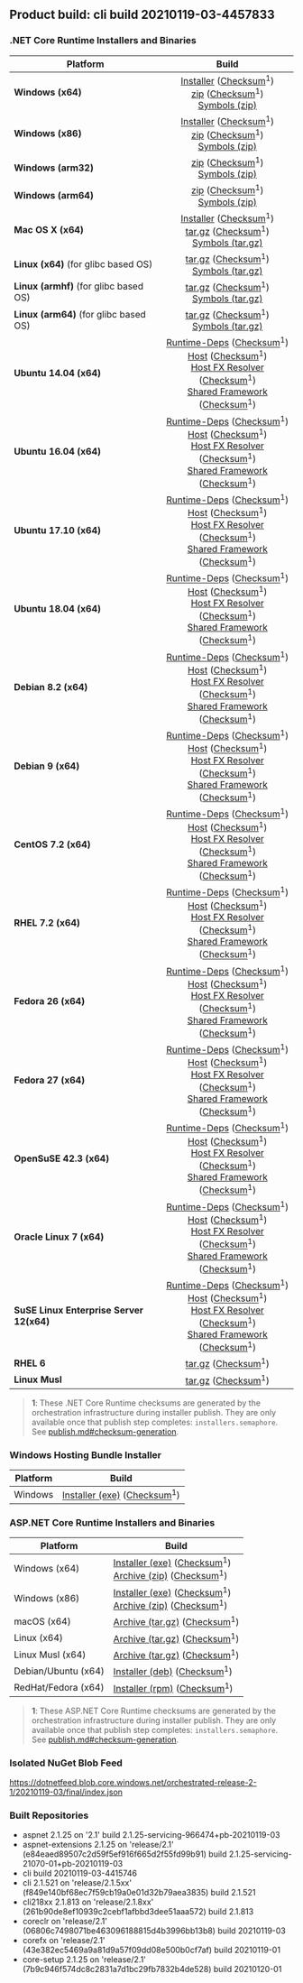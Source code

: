 ## Product build: cli build 20210119-03-4457833

### .NET Core Runtime Installers and Binaries

| Platform | Build |
|---------|:----------:|
| **Windows (x64)**                         | [Installer][win-x64-installer] ([Checksum][win-x64-installer-checksum]<sup>1</sup>)<br>[zip][win-x64-zip]   ([Checksum][win-x64-zip-checksum]<sup>1</sup>)<br>[Symbols (zip)][win-x64-symbols-zip]   |
| **Windows (x86)**                         | [Installer][win-x86-installer] ([Checksum][win-x86-installer-checksum]<sup>1</sup>)<br>[zip][win-x86-zip]   ([Checksum][win-x86-zip-checksum]<sup>1</sup>)<br>[Symbols (zip)][win-x86-symbols-zip]   |
| **Windows (arm32)**                       |                                                                                        [zip][win-arm-zip]   ([Checksum][win-arm-zip-checksum]<sup>1</sup>)<br>[Symbols (zip)][win-arm-symbols-zip]   |
| **Windows (arm64)**                       |                                                                                        [zip][win-arm64-zip] ([Checksum][win-arm64-zip-checksum]<sup>1</sup>)<br>[Symbols (zip)][win-arm64-symbols-zip] |
| **Mac OS X (x64)**                        | [Installer][osx-installer] ([Checksum][osx-installer-checksum]<sup>1</sup>)<br>[tar.gz][osx-targz]          ([Checksum][osx-targz-checksum]<sup>1</sup>)<br>[Symbols (tar.gz)][osx-symbols-targz]       |
| **Linux (x64)** (for glibc based OS)      |                                                                                        [tar.gz][linux-x64-targz] ([Checksum][linux-x64-targz-checksum]<sup>1</sup>)<br>[Symbols (tar.gz)][linux-x64-symbols-targz] |
| **Linux (armhf)** (for glibc based OS)    |                                                                                        [tar.gz][linux-arm-targz] ([Checksum][linux-arm-targz-checksum]<sup>1</sup>)<br>[Symbols (tar.gz)][linux-arm-symbols-targz] |
| **Linux (arm64)** (for glibc based OS)    |                                                                                        [tar.gz][linux-arm64-targz] ([Checksum][linux-arm64-targz-checksum]<sup>1</sup>)<br>[Symbols (tar.gz)][linux-arm64-symbols-targz] |
| **Ubuntu 14.04 (x64)**                    | [Runtime-Deps][ubuntu-14.04-runtime-deps] ([Checksum][ubuntu-14.04-runtime-deps-checksum]<sup>1</sup>)<br>[Host][deb-package-host] ([Checksum][deb-package-host-checksum]<sup>1</sup>)<br>[Host FX Resolver][deb-package-hostfxr] ([Checksum][deb-package-hostfxr-checksum]<sup>1</sup>)<br>[Shared Framework][deb-package-sharedfx] ([Checksum][deb-package-sharedfx-checksum]<sup>1</sup>)<br> |
| **Ubuntu 16.04 (x64)**                    | [Runtime-Deps][ubuntu-16.04-runtime-deps] ([Checksum][ubuntu-16.04-runtime-deps-checksum]<sup>1</sup>)<br>[Host][deb-package-host] ([Checksum][deb-package-host-checksum]<sup>1</sup>)<br>[Host FX Resolver][deb-package-hostfxr] ([Checksum][deb-package-hostfxr-checksum]<sup>1</sup>)<br>[Shared Framework][deb-package-sharedfx] ([Checksum][deb-package-sharedfx-checksum]<sup>1</sup>)<br> |
| **Ubuntu 17.10 (x64)**                    | [Runtime-Deps][ubuntu-17.10-runtime-deps] ([Checksum][ubuntu-17.10-runtime-deps-checksum]<sup>1</sup>)<br>[Host][deb-package-host] ([Checksum][deb-package-host-checksum]<sup>1</sup>)<br>[Host FX Resolver][deb-package-hostfxr] ([Checksum][deb-package-hostfxr-checksum]<sup>1</sup>)<br>[Shared Framework][deb-package-sharedfx] ([Checksum][deb-package-sharedfx-checksum]<sup>1</sup>)<br> |
| **Ubuntu 18.04 (x64)**                    | [Runtime-Deps][ubuntu-18.04-runtime-deps] ([Checksum][ubuntu-18.04-runtime-deps-checksum]<sup>1</sup>)<br>[Host][deb-package-host] ([Checksum][deb-package-host-checksum]<sup>1</sup>)<br>[Host FX Resolver][deb-package-hostfxr] ([Checksum][deb-package-hostfxr-checksum]<sup>1</sup>)<br>[Shared Framework][deb-package-sharedfx] ([Checksum][deb-package-sharedfx-checksum]<sup>1</sup>)<br> |
| **Debian 8.2 (x64)**                      | [Runtime-Deps][debian-8.2-runtime-deps]   ([Checksum][debian-8.2-runtime-deps-checksum]<sup>1</sup>)<br>[Host][deb-package-host] ([Checksum][deb-package-host-checksum]<sup>1</sup>)<br>[Host FX Resolver][deb-package-hostfxr] ([Checksum][deb-package-hostfxr-checksum]<sup>1</sup>)<br>[Shared Framework][deb-package-sharedfx] ([Checksum][deb-package-sharedfx-checksum]<sup>1</sup>)<br> |
| **Debian 9 (x64)**                        | [Runtime-Deps][debian-9-runtime-deps]     ([Checksum][debian-9-runtime-deps-checksum]<sup>1</sup>)<br>[Host][deb-package-host] ([Checksum][deb-package-host-checksum]<sup>1</sup>)<br>[Host FX Resolver][deb-package-hostfxr] ([Checksum][deb-package-hostfxr-checksum]<sup>1</sup>)<br>[Shared Framework][deb-package-sharedfx] ([Checksum][deb-package-sharedfx-checksum]<sup>1</sup>)<br> |
| **CentOS 7.2 (x64)**                      | [Runtime-Deps][centos-7-runtime-deps]      ([Checksum][centos-7-runtime-deps-checksum]<sup>1</sup>)<br>[Host][rpm-package-host] ([Checksum][rpm-package-host-checksum]<sup>1</sup>)<br>[Host FX Resolver][rpm-package-hostfxr]       ([Checksum][rpm-package-hostfxr-checksum]<sup>1</sup>)<br>[Shared Framework][rpm-package-sharedfx]       ([Checksum][rpm-package-sharedfx-checksum]<sup>1</sup>)<br> |
| **RHEL 7.2 (x64)**                        | [Runtime-Deps][rhel-7-runtime-deps]        ([Checksum][rhel-7-runtime-deps-checksum]<sup>1</sup>)<br>[Host][rpm-package-host] ([Checksum][rpm-package-host-checksum]<sup>1</sup>)<br>[Host FX Resolver][rpm-package-hostfxr]       ([Checksum][rpm-package-hostfxr-checksum]<sup>1</sup>)<br>[Shared Framework][rpm-package-sharedfx]       ([Checksum][rpm-package-sharedfx-checksum]<sup>1</sup>)<br> |
| **Fedora 26 (x64)**                       | [Runtime-Deps][fedora-26-runtime-deps]     ([Checksum][fedora-26-runtime-deps-checksum]<sup>1</sup>)<br>[Host][rpm-package-host] ([Checksum][rpm-package-host-checksum]<sup>1</sup>)<br>[Host FX Resolver][rpm-package-hostfxr]       ([Checksum][rpm-package-hostfxr-checksum]<sup>1</sup>)<br>[Shared Framework][rpm-package-sharedfx]       ([Checksum][rpm-package-sharedfx-checksum]<sup>1</sup>)<br> |
| **Fedora 27 (x64)**                       | [Runtime-Deps][fedora-27-runtime-deps]     ([Checksum][fedora-27-runtime-deps-checksum]<sup>1</sup>)<br>[Host][rpm-package-host] ([Checksum][rpm-package-host-checksum]<sup>1</sup>)<br>[Host FX Resolver][rpm-package-hostfxr]       ([Checksum][rpm-package-hostfxr-checksum]<sup>1</sup>)<br>[Shared Framework][rpm-package-sharedfx]       ([Checksum][rpm-package-sharedfx-checksum]<sup>1</sup>)<br> |
| **OpenSuSE 42.3 (x64)**                   | [Runtime-Deps][opensuse-42-runtime-deps]  ([Checksum][opensuse-42-runtime-deps-checksum]<sup>1</sup>)<br>[Host][rpm-package-host] ([Checksum][rpm-package-host-checksum]<sup>1</sup>)<br>[Host FX Resolver][rpm-package-hostfxr]       ([Checksum][rpm-package-hostfxr-checksum]<sup>1</sup>)<br>[Shared Framework][rpm-package-sharedfx]       ([Checksum][rpm-package-sharedfx-checksum]<sup>1</sup>)<br> |
| **Oracle Linux 7 (x64)**                  | [Runtime-Deps][oraclelinux-7-runtime-deps] ([Checksum][oraclelinux-7-runtime-deps-checksum]<sup>1</sup>)<br>[Host][rpm-package-host] ([Checksum][rpm-package-host-checksum]<sup>1</sup>)<br>[Host FX Resolver][rpm-package-hostfxr]       ([Checksum][rpm-package-hostfxr-checksum]<sup>1</sup>)<br>[Shared Framework][rpm-package-sharedfx]       ([Checksum][rpm-package-sharedfx-checksum]<sup>1</sup>)<br> |
| **SuSE Linux Enterprise Server 12(x64)**  | [Runtime-Deps][sles-12-runtime-deps] ([Checksum][sles-12-runtime-deps-checksum]<sup>1</sup>)<br>[Host][rpm-package-host] ([Checksum][rpm-package-host-checksum]<sup>1</sup>)<br>[Host FX Resolver][rpm-package-hostfxr]       ([Checksum][rpm-package-hostfxr-checksum]<sup>1</sup>)<br>[Shared Framework][rpm-package-sharedfx]       ([Checksum][rpm-package-sharedfx-checksum]<sup>1</sup>)<br> |
| **RHEL 6**                                |                                                                                        [tar.gz][rhel-6-targz]                    ([Checksum][rhel-6-targz-checksum]<sup>1</sup>)|
| **Linux Musl**                            |                                                                                        [tar.gz][musl-x64-targz]                ([Checksum][musl-x64-targz-checksum]<sup>1</sup>)|

[win-x64-installer]: https://dotnetfeed.blob.core.windows.net/orchestrated-release-2-1/20210119-03/final/assets/Runtime/2.1.25/dotnet-runtime-2.1.25-win-x64.exe
[win-x64-installer-checksum]: https://dotnetclichecksums.blob.core.windows.net/dotnet/Runtime/2.1.25/dotnet-runtime-2.1.25-win-x64.exe.sha512
[win-x64-zip]: https://dotnetfeed.blob.core.windows.net/orchestrated-release-2-1/20210119-03/final/assets/Runtime/2.1.25/dotnet-runtime-2.1.25-win-x64.zip
[win-x64-zip-checksum]: https://dotnetclichecksums.blob.core.windows.net/dotnet/Runtime/2.1.25/dotnet-runtime-2.1.25-win-x64.zip.sha512
[win-x64-symbols-zip]: https://dotnetfeed.blob.core.windows.net/orchestrated-release-2-1/20210119-03/final/assets/Runtime/2.1.25/dotnet-runtime-symbols-2.1.25-win-x64.zip

[win-x86-installer]: https://dotnetfeed.blob.core.windows.net/orchestrated-release-2-1/20210119-03/final/assets/Runtime/2.1.25/dotnet-runtime-2.1.25-win-x86.exe
[win-x86-installer-checksum]: https://dotnetclichecksums.blob.core.windows.net/dotnet/Runtime/2.1.25/dotnet-runtime-2.1.25-win-x86.exe.sha512
[win-x86-zip]: https://dotnetfeed.blob.core.windows.net/orchestrated-release-2-1/20210119-03/final/assets/Runtime/2.1.25/dotnet-runtime-2.1.25-win-x86.zip
[win-x86-zip-checksum]: https://dotnetclichecksums.blob.core.windows.net/dotnet/Runtime/2.1.25/dotnet-runtime-2.1.25-win-x86.zip.sha512
[win-x86-symbols-zip]: https://dotnetfeed.blob.core.windows.net/orchestrated-release-2-1/20210119-03/final/assets/Runtime/2.1.25/dotnet-runtime-symbols-2.1.25-win-x86.zip

[win-arm-zip]: https://dotnetfeed.blob.core.windows.net/orchestrated-release-2-1/20210119-03/final/assets/Runtime/2.1.25/dotnet-runtime-2.1.25-win-arm.zip
[win-arm-zip-checksum]: https://dotnetclichecksums.blob.core.windows.net/dotnet/Runtime/2.1.25/dotnet-runtime-2.1.25-win-arm.zip.sha512
[win-arm-symbols-zip]: https://dotnetfeed.blob.core.windows.net/orchestrated-release-2-1/20210119-03/final/assets/Runtime/2.1.25/dotnet-runtime-symbols-2.1.25-win-arm.zip

[win-arm64-zip]: https://dotnetfeed.blob.core.windows.net/orchestrated-release-2-1/20210119-03/final/assets/Runtime/2.1.25/dotnet-runtime-2.1.25-win-arm64.zip
[win-arm64-zip-checksum]: https://dotnetclichecksums.blob.core.windows.net/dotnet/Runtime/2.1.25/dotnet-runtime-2.1.25-win-arm64.zip.sha512
[win-arm64-symbols-zip]: https://dotnetfeed.blob.core.windows.net/orchestrated-release-2-1/20210119-03/final/assets/Runtime/2.1.25/dotnet-runtime-symbols-2.1.25-win-arm64.zip

[osx-installer]: https://dotnetfeed.blob.core.windows.net/orchestrated-release-2-1/20210119-03/final/assets/Runtime/2.1.25/dotnet-runtime-2.1.25-osx-x64.pkg
[osx-installer-checksum]: https://dotnetclichecksums.blob.core.windows.net/dotnet/Runtime/2.1.25/dotnet-runtime-2.1.25-osx-x64.pkg.sha512
[osx-targz]: https://dotnetfeed.blob.core.windows.net/orchestrated-release-2-1/20210119-03/final/assets/Runtime/2.1.25/dotnet-runtime-2.1.25-osx-x64.tar.gz
[osx-targz-checksum]: https://dotnetclichecksums.blob.core.windows.net/dotnet/Runtime/2.1.25/dotnet-runtime-2.1.25-osx-x64.tar.gz.sha512
[osx-symbols-targz]: https://dotnetfeed.blob.core.windows.net/orchestrated-release-2-1/20210119-03/final/assets/Runtime/2.1.25/dotnet-runtime-symbols-2.1.25-osx-x64.tar.gz

[linux-x64-targz]: https://dotnetfeed.blob.core.windows.net/orchestrated-release-2-1/20210119-03/final/assets/Runtime/2.1.25/dotnet-runtime-2.1.25-linux-x64.tar.gz
[linux-x64-targz-checksum]: https://dotnetclichecksums.blob.core.windows.net/dotnet/Runtime/2.1.25/dotnet-runtime-2.1.25-linux-x64.tar.gz.sha512
[linux-x64-symbols-targz]: https://dotnetfeed.blob.core.windows.net/orchestrated-release-2-1/20210119-03/final/assets/Runtime/2.1.25/dotnet-runtime-symbols-2.1.25-linux-x64.tar.gz
[linux-arm-targz]: https://dotnetfeed.blob.core.windows.net/orchestrated-release-2-1/20210119-03/final/assets/Runtime/2.1.25/dotnet-runtime-2.1.25-linux-arm.tar.gz
[linux-arm-targz-checksum]: https://dotnetclichecksums.blob.core.windows.net/dotnet/Runtime/2.1.25/dotnet-runtime-2.1.25-linux-arm.tar.gz.sha512
[linux-arm-symbols-targz]: https://dotnetfeed.blob.core.windows.net/orchestrated-release-2-1/20210119-03/final/assets/Runtime/2.1.25/dotnet-runtime-symbols-2.1.25-linux-arm.tar.gz
[linux-arm64-targz]: https://dotnetfeed.blob.core.windows.net/orchestrated-release-2-1/20210119-03/final/assets/Runtime/2.1.25/dotnet-runtime-2.1.25-linux-arm64.tar.gz
[linux-arm64-targz-checksum]: https://dotnetclichecksums.blob.core.windows.net/dotnet/Runtime/2.1.25/dotnet-runtime-2.1.25-linux-arm64.tar.gz.sha512
[linux-arm64-symbols-targz]: https://dotnetfeed.blob.core.windows.net/orchestrated-release-2-1/20210119-03/final/assets/Runtime/2.1.25/dotnet-runtime-symbols-2.1.25-linux-arm64.tar.gz

[ubuntu-14.04-runtime-deps]: https://dotnetfeed.blob.core.windows.net/orchestrated-release-2-1/20210119-03/final/assets/Runtime/2.1.25/dotnet-runtime-deps-2.1.25-ubuntu.14.04-x64.deb
[ubuntu-14.04-runtime-deps-checksum]: https://dotnetclichecksums.blob.core.windows.net/dotnet/Runtime/2.1.25/dotnet-runtime-deps-2.1.25-ubuntu.14.04-x64.deb.sha512

[ubuntu-16.04-runtime-deps]: https://dotnetfeed.blob.core.windows.net/orchestrated-release-2-1/20210119-03/final/assets/Runtime/2.1.25/dotnet-runtime-deps-2.1.25-ubuntu.16.04-x64.deb
[ubuntu-16.04-runtime-deps-checksum]: https://dotnetclichecksums.blob.core.windows.net/dotnet/Runtime/2.1.25/dotnet-runtime-deps-2.1.25-ubuntu.16.04-x64.deb.sha512

[ubuntu-17.10-runtime-deps]: https://dotnetfeed.blob.core.windows.net/orchestrated-release-2-1/20210119-03/final/assets/Runtime/2.1.25/dotnet-runtime-deps-2.1.25-ubuntu.17.10-x64.deb
[ubuntu-17.10-runtime-deps-checksum]: https://dotnetclichecksums.blob.core.windows.net/dotnet/Runtime/2.1.25/dotnet-runtime-deps-2.1.25-ubuntu.17.10-x64.deb.sha512

[ubuntu-18.04-runtime-deps]: https://dotnetfeed.blob.core.windows.net/orchestrated-release-2-1/20210119-03/final/assets/Runtime/2.1.25/dotnet-runtime-deps-2.1.25-ubuntu.18.04-x64.deb
[ubuntu-18.04-runtime-deps-checksum]: https://dotnetclichecksums.blob.core.windows.net/dotnet/Runtime/2.1.25/dotnet-runtime-deps-2.1.25-ubuntu.18.04-x64.deb.sha512

[debian-8.2-runtime-deps]: https://dotnetfeed.blob.core.windows.net/orchestrated-release-2-1/20210119-03/final/assets/Runtime/2.1.25/dotnet-runtime-deps-2.1.25-debian.8-x64.deb
[debian-8.2-runtime-deps-checksum]: https://dotnetclichecksums.blob.core.windows.net/dotnet/Runtime/2.1.25/dotnet-runtime-deps-2.1.25-debian.8-x64.deb.sha512

[debian-9-runtime-deps]: https://dotnetfeed.blob.core.windows.net/orchestrated-release-2-1/20210119-03/final/assets/Runtime/2.1.25/dotnet-runtime-deps-2.1.25-debian.9-x64.deb
[debian-9-runtime-deps-checksum]: https://dotnetclichecksums.blob.core.windows.net/dotnet/Runtime/2.1.25/dotnet-runtime-deps-2.1.25-debian.9-x64.deb.sha512

[centos-7-runtime-deps]: https://dotnetfeed.blob.core.windows.net/orchestrated-release-2-1/20210119-03/final/assets/Runtime/2.1.25/dotnet-runtime-deps-2.1.25-centos.7-x64.rpm
[centos-7-runtime-deps-checksum]: https://dotnetclichecksums.blob.core.windows.net/dotnet/Runtime/2.1.25/dotnet-runtime-deps-2.1.25-centos.7-x64.rpm.sha512

[rhel-7-runtime-deps]: https://dotnetfeed.blob.core.windows.net/orchestrated-release-2-1/20210119-03/final/assets/Runtime/2.1.25/dotnet-runtime-deps-2.1.25-rhel.7-x64.rpm
[rhel-7-runtime-deps-checksum]: https://dotnetclichecksums.blob.core.windows.net/dotnet/Runtime/2.1.25/dotnet-runtime-deps-2.1.25-rhel.7-x64.rpm.sha512

[fedora-26-runtime-deps]: https://dotnetfeed.blob.core.windows.net/orchestrated-release-2-1/20210119-03/final/assets/Runtime/2.1.25/dotnet-runtime-deps-2.1.25-fedora.26-x64.rpm
[fedora-26-runtime-deps-checksum]: https://dotnetclichecksums.blob.core.windows.net/dotnet/Runtime/2.1.25/dotnet-runtime-deps-2.1.25-fedora.26-x64.rpm.sha512

[fedora-27-runtime-deps]: https://dotnetfeed.blob.core.windows.net/orchestrated-release-2-1/20210119-03/final/assets/Runtime/2.1.25/dotnet-runtime-deps-2.1.25-fedora.27-x64.rpm
[fedora-27-runtime-deps-checksum]: https://dotnetclichecksums.blob.core.windows.net/dotnet/Runtime/2.1.25/dotnet-runtime-deps-2.1.25-fedora.27-x64.rpm.sha512

[opensuse-42-runtime-deps]: https://dotnetfeed.blob.core.windows.net/orchestrated-release-2-1/20210119-03/final/assets/Runtime/2.1.25/dotnet-runtime-deps-2.1.25-opensuse.42-x64.rpm
[opensuse-42-runtime-deps-checksum]: https://dotnetclichecksums.blob.core.windows.net/dotnet/Runtime/2.1.25/dotnet-runtime-deps-2.1.25-opensuse.42-x64.rpm.sha512

[oraclelinux-7-runtime-deps]: https://dotnetfeed.blob.core.windows.net/orchestrated-release-2-1/20210119-03/final/assets/Runtime/2.1.25/dotnet-runtime-deps-2.1.25-oraclelinux.7-x64.rpm
[oraclelinux-7-runtime-deps-checksum]: https://dotnetclichecksums.blob.core.windows.net/dotnet/Runtime/2.1.25/dotnet-runtime-deps-2.1.25-oraclelinux.7-x64.rpm.sha512

[sles-12-runtime-deps]: https://dotnetfeed.blob.core.windows.net/orchestrated-release-2-1/20210119-03/final/assets/Runtime/2.1.25/dotnet-runtime-deps-2.1.25-sles.12-x64.rpm
[sles-12-runtime-deps-checksum]: https://dotnetclichecksums.blob.core.windows.net/dotnet/Runtime/2.1.25/dotnet-runtime-deps-2.1.25-sles.12-x64.rpm.sha512

[deb-package-host]: https://dotnetfeed.blob.core.windows.net/orchestrated-release-2-1/20210119-03/final/assets/Runtime/2.1.25/dotnet-host-2.1.25-x64.deb
[deb-package-host-checksum]: https://dotnetclichecksums.blob.core.windows.net/dotnet/Runtime/2.1.25/dotnet-host-2.1.25-x64.deb.sha512
[deb-package-hostfxr]: https://dotnetfeed.blob.core.windows.net/orchestrated-release-2-1/20210119-03/final/assets/Runtime/2.1.25/dotnet-hostfxr-2.1.25-x64.deb
[deb-package-hostfxr-checksum]: https://dotnetclichecksums.blob.core.windows.net/dotnet/Runtime/2.1.25/dotnet-hostfxr-2.1.25-x64.deb.sha512
[deb-package-sharedfx]: https://dotnetfeed.blob.core.windows.net/orchestrated-release-2-1/20210119-03/final/assets/Runtime/2.1.25/dotnet-runtime-2.1.25-x64.deb
[deb-package-sharedfx-checksum]: https://dotnetclichecksums.blob.core.windows.net/dotnet/Runtime/2.1.25/dotnet-runtime-2.1.25-x64.deb.sha512

[rpm-package-host]: https://dotnetfeed.blob.core.windows.net/orchestrated-release-2-1/20210119-03/final/assets/Runtime/2.1.25/dotnet-host-2.1.25-x64.rpm
[rpm-package-host-checksum]: https://dotnetclichecksums.blob.core.windows.net/dotnet/Runtime/2.1.25/dotnet-host-2.1.25-x64.rpm.sha512
[rpm-package-hostfxr]: https://dotnetfeed.blob.core.windows.net/orchestrated-release-2-1/20210119-03/final/assets/Runtime/2.1.25/dotnet-hostfxr-2.1.25-x64.rpm
[rpm-package-hostfxr-checksum]: https://dotnetclichecksums.blob.core.windows.net/dotnet/Runtime/2.1.25/dotnet-hostfxr-2.1.25-x64.rpm.sha512
[rpm-package-sharedfx]: https://dotnetfeed.blob.core.windows.net/orchestrated-release-2-1/20210119-03/final/assets/Runtime/2.1.25/dotnet-runtime-2.1.25-x64.rpm
[rpm-package-sharedfx-checksum]: https://dotnetclichecksums.blob.core.windows.net/dotnet/Runtime/2.1.25/dotnet-runtime-2.1.25-x64.rpm.sha512

[rhel-6-targz]: https://dotnetfeed.blob.core.windows.net/orchestrated-release-2-1/20210119-03/final/assets/Runtime/2.1.25/dotnet-runtime-2.1.25-rhel.6-x64.tar.gz
[rhel-6-targz-checksum]: https://dotnetclichecksums.blob.core.windows.net/dotnet/Runtime/2.1.25/dotnet-runtime-2.1.25-rhel.6-x64.tar.gz.sha512

[musl-x64-targz]: https://dotnetfeed.blob.core.windows.net/orchestrated-release-2-1/20210119-03/final/assets/Runtime/2.1.25/dotnet-runtime-2.1.25-linux-musl-x64.tar.gz
[musl-x64-targz-checksum]: https://dotnetclichecksums.blob.core.windows.net/dotnet/Runtime/2.1.25/dotnet-runtime-2.1.25-linux-musl-x64.tar.gz.sha512

> **1**: These .NET Core Runtime checksums are generated by the orchestration infrastructure during installer publish. They are only available once that publish step completes: `installers.semaphore`. See [publish.md#checksum-generation](https://github.com/dotnet/core-eng/blob/master/Documentation/Orchestrated-Build/Api/publish.md#checksum-generation).


### Windows Hosting Bundle Installer

Platform              | Build
----------------------|---------------------
Windows               | [Installer (exe)][dotnet-hosting-win-exe] ([Checksum][dotnet-hosting-win-exe-checksum]<sup>1</sup>)

[dotnet-hosting-win-exe]: https://dotnetfeed.blob.core.windows.net/orchestrated-release-2-1/20210119-03/final/assets/aspnetcore/Runtime/2.1.25/dotnet-hosting-2.1.25-win.exe
[dotnet-hosting-win-exe-checksum]: https://dotnetclichecksums.blob.core.windows.net/dotnet/aspnetcore/Runtime/2.1.25/dotnet-hosting-2.1.25-win.exe.sha512


### ASP.NET Core Runtime Installers and Binaries

Platform              | Build
----------------------|---------------------
Windows (x64)         | [Installer (exe)][aspnetcore-win-x64-exe] ([Checksum][aspnetcore-win-x64-exe-checksum]<sup>1</sup>)<br>[Archive (zip)][aspnetcore-win-x64-zip] ([Checksum][aspnetcore-win-x64-zip-checksum]<sup>1</sup>)
Windows (x86)         | [Installer (exe)][aspnetcore-win-x86-exe] ([Checksum][aspnetcore-win-x86-exe-checksum]<sup>1</sup>)<br>[Archive (zip)][aspnetcore-win-x86-zip] ([Checksum][aspnetcore-win-x86-zip-checksum]<sup>1</sup>)
macOS (x64)           | [Archive (tar.gz)][aspnetcore-osx-x64-tar] ([Checksum][aspnetcore-osx-x64-tar-checksum]<sup>1</sup>)
Linux (x64)           | [Archive (tar.gz)][aspnetcore-linux-x64-tar] ([Checksum][aspnetcore-linux-x64-tar-checksum]<sup>1</sup>)
Linux Musl (x64)      | [Archive (tar.gz)][aspnetcore-linux-musl-x64-tar] ([Checksum][aspnetcore-linux-musl-x64-tar-checksum]<sup>1</sup>)
Debian/Ubuntu (x64)   | [Installer (deb)][aspnetcore-debian-x64-deb] ([Checksum][aspnetcore-debian-x64-deb-checksum]<sup>1</sup>)
RedHat/Fedora (x64)   | [Installer (rpm)][aspnetcore-redhat-x64-rpm] ([Checksum][aspnetcore-redhat-x64-rpm-checksum]<sup>1</sup>)

[aspnetcore-win-x64-zip]: https://dotnetfeed.blob.core.windows.net/orchestrated-release-2-1/20210119-03/final/assets/aspnetcore/Runtime/2.1.25/aspnetcore-runtime-2.1.25-win-x64.zip
[aspnetcore-win-x64-zip-checksum]: https://dotnetclichecksums.blob.core.windows.net/dotnet/aspnetcore/Runtime/2.1.25/aspnetcore-runtime-2.1.25-win-x64.zip.sha512
[aspnetcore-win-x64-exe]: https://dotnetfeed.blob.core.windows.net/orchestrated-release-2-1/20210119-03/final/assets/aspnetcore/Runtime/2.1.25/aspnetcore-runtime-2.1.25-win-x64.exe
[aspnetcore-win-x64-exe-checksum]: https://dotnetclichecksums.blob.core.windows.net/dotnet/aspnetcore/Runtime/2.1.25/aspnetcore-runtime-2.1.25-win-x64.exe.sha512

[aspnetcore-win-x86-zip]: https://dotnetfeed.blob.core.windows.net/orchestrated-release-2-1/20210119-03/final/assets/aspnetcore/Runtime/2.1.25/aspnetcore-runtime-2.1.25-win-x86.zip
[aspnetcore-win-x86-zip-checksum]: https://dotnetclichecksums.blob.core.windows.net/dotnet/aspnetcore/Runtime/2.1.25/aspnetcore-runtime-2.1.25-win-x86.zip.sha512
[aspnetcore-win-x86-exe]: https://dotnetfeed.blob.core.windows.net/orchestrated-release-2-1/20210119-03/final/assets/aspnetcore/Runtime/2.1.25/aspnetcore-runtime-2.1.25-win-x86.exe
[aspnetcore-win-x86-exe-checksum]: https://dotnetclichecksums.blob.core.windows.net/dotnet/aspnetcore/Runtime/2.1.25/aspnetcore-runtime-2.1.25-win-x86.exe.sha512

[aspnetcore-linux-x64-tar]: https://dotnetfeed.blob.core.windows.net/orchestrated-release-2-1/20210119-03/final/assets/aspnetcore/Runtime/2.1.25/aspnetcore-runtime-2.1.25-linux-x64.tar.gz
[aspnetcore-linux-x64-tar-checksum]: https://dotnetclichecksums.blob.core.windows.net/dotnet/aspnetcore/Runtime/2.1.25/aspnetcore-runtime-2.1.25-linux-x64.tar.gz.sha512

[aspnetcore-linux-musl-x64-tar]: https://dotnetfeed.blob.core.windows.net/orchestrated-release-2-1/20210119-03/final/assets/aspnetcore/Runtime/2.1.25/aspnetcore-runtime-2.1.25-linux-musl-x64.tar.gz
[aspnetcore-linux-musl-x64-tar-checksum]: https://dotnetclichecksums.blob.core.windows.net/dotnet/aspnetcore/Runtime/2.1.25/aspnetcore-runtime-2.1.25-linux-musl-x64.tar.gz.sha512

[aspnetcore-osx-x64-tar]: https://dotnetfeed.blob.core.windows.net/orchestrated-release-2-1/20210119-03/final/assets/aspnetcore/Runtime/2.1.25/aspnetcore-runtime-2.1.25-osx-x64.tar.gz
[aspnetcore-osx-x64-tar-checksum]: https://dotnetclichecksums.blob.core.windows.net/dotnet/aspnetcore/Runtime/2.1.25/aspnetcore-runtime-2.1.25-osx-x64.tar.gz.sha512

[aspnetcore-debian-x64-deb]: https://dotnetfeed.blob.core.windows.net/orchestrated-release-2-1/20210119-03/final/assets/aspnetcore/Runtime/2.1.25/aspnetcore-runtime-2.1.25-x64.deb
[aspnetcore-debian-x64-deb-checksum]: https://dotnetclichecksums.blob.core.windows.net/dotnet/aspnetcore/Runtime/2.1.25/aspnetcore-runtime-2.1.25-x64.deb.sha512

[aspnetcore-redhat-x64-rpm]: https://dotnetfeed.blob.core.windows.net/orchestrated-release-2-1/20210119-03/final/assets/aspnetcore/Runtime/2.1.25/aspnetcore-runtime-2.1.25-x64.rpm
[aspnetcore-redhat-x64-rpm-checksum]: https://dotnetclichecksums.blob.core.windows.net/dotnet/aspnetcore/Runtime/2.1.25/aspnetcore-runtime-2.1.25-x64.rpm.sha512

> **1**: These ASP.NET Core Runtime checksums are generated by the orchestration infrastructure during installer publish. They are only available once that publish step completes: `installers.semaphore`. See [publish.md#checksum-generation](https://github.com/dotnet/core-eng/blob/master/Documentation/Orchestrated-Build/Api/publish.md#checksum-generation).


### Isolated NuGet Blob Feed
https://dotnetfeed.blob.core.windows.net/orchestrated-release-2-1/20210119-03/final/index.json

### Built Repositories
 * aspnet 2.1.25 on '2.1' build 2.1.25-servicing-966474+pb-20210119-03
 * aspnet-extensions 2.1.25 on 'release/2.1' (e84eaed89507c2d59f5ef916f665d2f55fd99b91) build 2.1.25-servicing-21070-01+pb-20210119-03
 * cli build 20210119-03-4415746
 * cli 2.1.521 on 'release/2.1.5xx' (f849e140bf68ec7f59cb19a0e01d32b79aea3835) build 2.1.521
 * cli218xx 2.1.813 on 'release/2.1.8xx' (261b90de8ef10939c2cebf1afbbd3dee51aaa572) build 2.1.813
 * coreclr on 'release/2.1' (06806c7498071be463096188815d4b3996bb13b8) build 20210119-03
 * corefx on 'release/2.1' (43e382ec5469a9a81d9a57f09dd08e500b0cf7af) build 20210119-01
 * core-setup 2.1.25 on 'release/2.1' (7b9c946f574dc8c2831a7d1bc29fb7832b4de528) build 20210120-01
